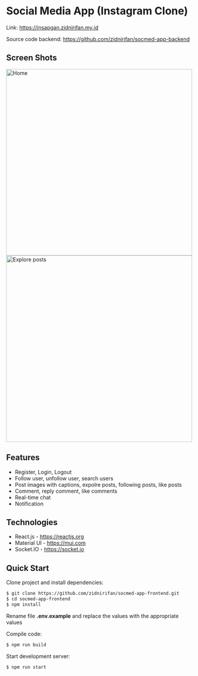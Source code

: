 # Social Media App (Instagram Clone)

Link: https://insapgan.zidnirifan.my.id

Source code backend: https://github.com/zidnirifan/socmed-app-backend

## Screen Shots

<img src="https://firebasestorage.googleapis.com/v0/b/socmed-backend.appspot.com/o/screen-shots%2Fhome.png?alt=media&token=8fce0ebe-bde6-4a68-a5bd-62b3cf3a89ca" alt="Home" style="height: 500px; display: inline;"/>
<img src="https://firebasestorage.googleapis.com/v0/b/socmed-backend.appspot.com/o/screen-shots%2Fexplore-posts.png?alt=media&token=8fce0ebe-bde6-4a68-a5bd-62b3cf3a89ca" alt="Explore posts" style="height: 500px; display: inline;"/>

## Features

- Register, Login, Logout
- Follow user, unfollow user, search users
- Post images with captions, expolre posts, following posts, like posts
- Comment, reply comment, like comments
- Real-time chat
- Notification

## Technologies

- React.js - https://reactjs.org
- Material UI - https://mui.com
- Socket.IO - https://socket.io

## Quick Start

Clone project and install dependencies:

```bash
$ git clone https://github.com/zidnirifan/socmed-app-frontend.git
$ cd socmed-app-frontend
$ npm install
```

Rename file **.env.example** and replace the values with the appropriate values

Compile code:

```bash
$ npm run build
```

Start development server:

```bash
$ npm run start
```
